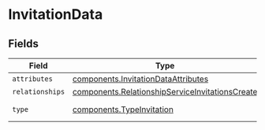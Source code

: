 # InvitationData


## Fields

| Field                                                                                                          | Type                                                                                                           | Required                                                                                                       | Description                                                                                                    |
| -------------------------------------------------------------------------------------------------------------- | -------------------------------------------------------------------------------------------------------------- | -------------------------------------------------------------------------------------------------------------- | -------------------------------------------------------------------------------------------------------------- |
| `attributes`                                                                                                   | [components.InvitationDataAttributes](../../models/shared/invitationdataattributes.md)                         | :heavy_minus_sign:                                                                                             | N/A                                                                                                            |
| `relationships`                                                                                                | [components.RelationshipServiceInvitationsCreate](../../models/shared/relationshipserviceinvitationscreate.md) | :heavy_minus_sign:                                                                                             | N/A                                                                                                            |
| `type`                                                                                                         | [components.TypeInvitation](../../models/shared/typeinvitation.md)                                             | :heavy_minus_sign:                                                                                             | Resource type                                                                                                  |